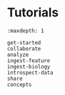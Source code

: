 # Tutorials

```{toctree}
:maxdepth: 1

get-started
collaborate
analyze
ingest-feature
ingest-biology
introspect-data
share
concepts
```
